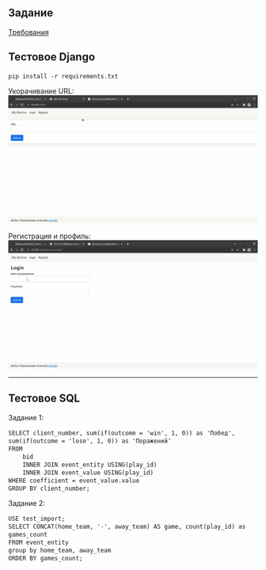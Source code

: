 Задание
------------------------------
[Требования](Task/README.md)


Тестовое Django
------------------------------
```
pip install -r requirements.txt
```
Укорачивание URL:
![](gif/work.gif)

Регистрация и профиль:
![](gif/login_and_reg.gif)

---
Тестовое SQL
--------------------------------------
Задание 1:

    SELECT client_number, sum(if(outcome = 'win', 1, 0)) as 'Побед', sum(if(outcome = 'lose', 1, 0)) as 'Поражений'
    FROM 
        bid 
        INNER JOIN event_entity USING(play_id)
        INNER JOIN event_value USING(play_id)
    WHERE coefficient = event_value.value
    GROUP BY client_number;

Задание 2:

    USE test_import;
    SELECT CONCAT(home_team, '-', away_team) AS game, count(play_id) as games_count
    FROM event_entity
    group by home_team, away_team
    ORDER BY games_count;